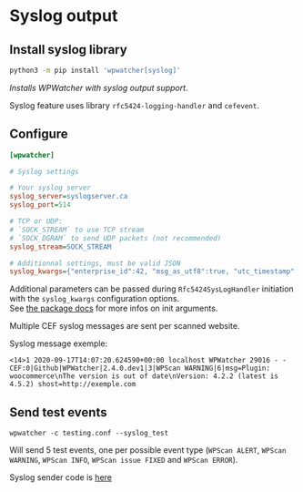 # Syslog output

## Install syslog library  

```bash
python3 -m pip install 'wpwatcher[syslog]'
```
*Installs WPWatcher with syslog output support*.

Syslog feature uses library `rfc5424-logging-handler` and `cefevent`.  

## Configure

```ini
[wpwatcher]

# Syslog settings

# Your syslog server
syslog_server=syslogserver.ca
syslog_port=514

# TCP or UDP: 
# `SOCK_STREAM` to use TCP stream 
# `SOCK_DGRAM` to send UDP packets (not recommended)  
syslog_stream=SOCK_STREAM 

# Additionnal settings, must be valid JSON
syslog_kwargs={"enterprise_id":42, "msg_as_utf8":true, "utc_timestamp":true}
```

Additional parameters can be passed during `Rfc5424SysLogHandler` initiation with the `syslog_kwargs` configuration options.  
See [the package docs](https://rfc5424-logging-handler.readthedocs.io/en/latest/basics.html#usage) for more infos on init arguments.  

Multiple CEF syslog messages are sent per scanned website.  

Syslog message exemple: 
```
<14>1 2020-09-17T14:07:20.624590+00:00 localhost WPWatcher 29016 - - CEF:0|Github|WPWatcher|2.4.0.dev1|3|WPScan WARNING|6|msg=Plugin: woocommerce\nThe version is out of date\nVersion: 4.2.2 (latest is 4.5.2) shost=http://exemple.com
```

## Send test events

```
wpwatcher -c testing.conf --syslog_test
```
Will send 5 test events, one per possible event type (`WPScan ALERT`, `WPScan WARNING`, `WPScan INFO`, `WPScan issue FIXED` and `WPScan ERROR`).  

Syslog sender code is [here](https://github.com/tristanlatr/WPWatcher/blob/master/wpwatcher/syslogout.py)

